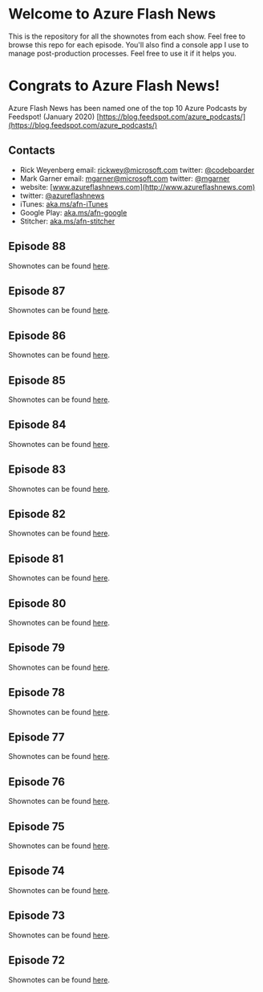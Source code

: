 # Welcome to Azure Flash News

This is the repository for all the shownotes from each show.  Feel free to browse this repo for each episode.  You'll also find a console app I use to manage post-production processes.  Feel free to use it if it helps you.

# Congrats to Azure Flash News!
Azure Flash News has been named one of the top 10 Azure Podcasts by Feedspot!  (January 2020)
[https://blog.feedspot.com/azure_podcasts/](https://blog.feedspot.com/azure_podcasts/) 

## Contacts
* Rick Weyenberg  email: rickwey@microsoft.com twitter: [@codeboarder](https://www.twitter.com/codeboarder)
* Mark Garner email: mgarner@microsoft.com twitter: [@mgarner](https://www.twitter.com/mgarner)
* website: [www.azureflashnews.com](http://www.azureflashnews.com)
* twitter: [@azureflashnews](https://www.twitter.com/azureflashnews)
* iTunes: [aka.ms/afn-iTunes](https://aka.ms/afn-iTunes)
* Google Play: [aka.ms/afn-google](https://aka.ms/afn-google)
* Stitcher: [aka.ms/afn-stitcher](https://aka.ms/afn-stitcher)

## Episode 88
Shownotes can be found [here](episode-088.md).

## Episode 87
Shownotes can be found [here](episode-087.md).

## Episode 86
Shownotes can be found [here](episode-086.md).

## Episode 85
Shownotes can be found [here](episode-085.md).

## Episode 84
Shownotes can be found [here](episode-084.md).

## Episode 83
Shownotes can be found [here](episode-083.md).

## Episode 82
Shownotes can be found [here](episode-082.md).

## Episode 81
Shownotes can be found [here](episode-081.md).

## Episode 80
Shownotes can be found [here](episode-080.md).

## Episode 79
Shownotes can be found [here](episode-079.md).

## Episode 78
Shownotes can be found [here](episode-078.md).

## Episode 77
Shownotes can be found [here](episode-077.md).

## Episode 76
Shownotes can be found [here](episode-076.md).

## Episode 75
Shownotes can be found [here](episode-075.md).

## Episode 74
Shownotes can be found [here](episode-074.md).

## Episode 73
Shownotes can be found [here](episode-073.md).

## Episode 72
Shownotes can be found [here](episode-072.md).

